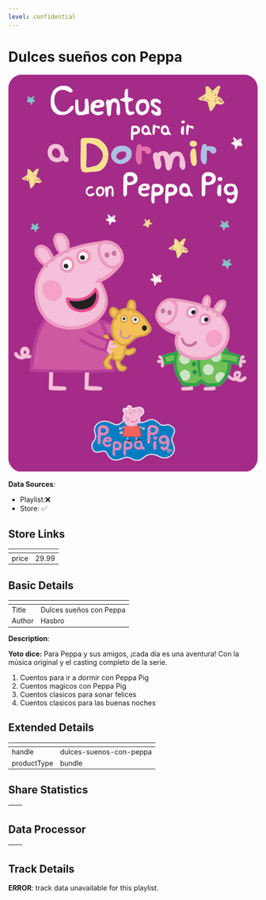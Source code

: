 ```yaml
---
level: confidential
---
```

# Dulces sueños con Peppa

![card_[CxIBj].png](../../img/cards/card_[CxIBj].png)

**Data Sources**: 

- Playlist:❌
- Store: ✅


## Store Links

| <!-- --> | <!-- --> |
| - | - |
| price | 29.99 |


## Basic Details

| <!-- --> | <!-- --> |
| - | - |
| Title | Dulces sueños con Peppa |
| Author | Hasbro |

**Description**:

**Yoto dice:** Para Peppa y sus amigos, ¡cada día es una aventura! Con la música original y el casting completo de la serie.

1.  Cuentos para ir a dormir con Peppa Pig
2.  Cuentos magicos con Peppa Pig
3.  Cuentos clasicos para sonar felices
4.  Cuentos clasicos para las buenas noches


## Extended Details

| <!-- --> | <!-- --> |
| - | - |
| handle | dulces-suenos-con-peppa |
| productType | bundle |


## Share Statistics

| <!-- --> | <!-- --> |
| - | - |


## Data Processor

| <!-- --> | <!-- --> |
| - | - |


## Track Details

**ERROR**: track data unavailable for this playlist.
